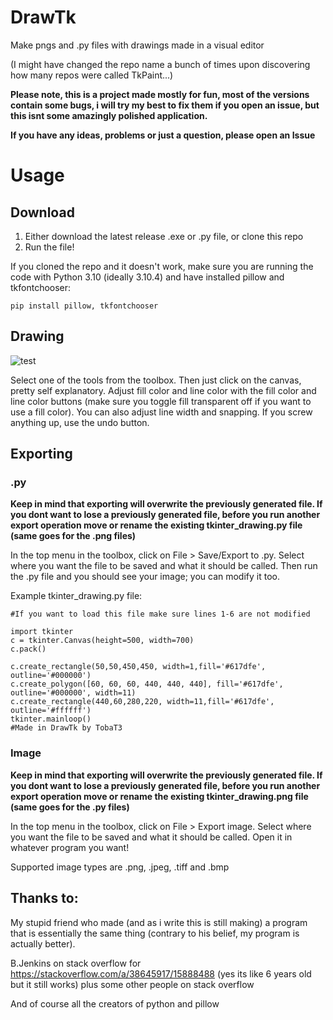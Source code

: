 # DrawTk
Make pngs and .py files with drawings made in a visual editor

(I might have changed the repo name a bunch of times upon discovering how many repos were called TkPaint...)

**Please note, this is a project made mostly for fun, most of the versions contain some bugs, i will try my best to fix them if you open an issue, but this isnt some amazingly polished application.**

**If you have any ideas, problems or just a question, please open an Issue**

# Usage
## Download

1. Either download the latest release .exe or .py file, or clone this repo
2. Run the file!

If you cloned the repo and it doesn't work, make sure you are running the code with Python 3.10 (ideally 3.10.4) and have installed pillow and tkfontchooser:

    pip install pillow, tkfontchooser

## Drawing

![test](https://user-images.githubusercontent.com/67913859/199307071-de06ceae-b8e3-4af8-9050-013948a1453f.png)

Select one of the tools from the toolbox. Then just click on the canvas, pretty self explanatory. Adjust fill color and line color with the fill color and line color buttons (make sure you toggle fill transparent off if you want to use a fill color). You can also adjust line width and snapping. If you screw anything up, use the undo button.

## Exporting

### .py

**Keep in mind that exporting will overwrite the previously generated file. If you dont want to lose a previously generated file, before you run another export operation move or rename the existing tkinter_drawing.py file (same goes for the .png files)**

In the top menu in the toolbox, click on File > Save/Export to .py. Select where you want the file to be saved and what it should be called. Then run the .py file and you should see your image; you can modify it too.

Example tkinter_drawing.py file:

    #If you want to load this file make sure lines 1-6 are not modified

    import tkinter
    c = tkinter.Canvas(height=500, width=700)
    c.pack()

    c.create_rectangle(50,50,450,450, width=1,fill='#617dfe', outline='#000000')
    c.create_polygon([60, 60, 60, 440, 440, 440], fill='#617dfe', outline='#000000', width=11)
    c.create_rectangle(440,60,280,220, width=11,fill='#617dfe', outline='#ffffff')
    tkinter.mainloop()
    #Made in DrawTk by TobaT3
    
### Image

**Keep in mind that exporting will overwrite the previously generated file. If you dont want to lose a previously generated file, before you run another export operation move or rename the existing tkinter_drawing.png file (same goes for the .py files)**

In the top menu in the toolbox, click on File > Export image. Select where you want the file to be saved and what it should be called. Open it in whatever program you want!

Supported image types are .png, .jpeg, .tiff and .bmp

## Thanks to:

My stupid friend who made (and as i write this is still making) a program that is essentially the same thing (contrary to his belief, my program is actually better).

B.Jenkins on stack overflow for https://stackoverflow.com/a/38645917/15888488 (yes its like 6 years old but it still works) plus some other people on stack overflow

And of course all the creators of python and pillow
